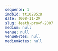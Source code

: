 ```yaml
---
sequence: 1
imdbId: tt1028528
date: 2008-11-29
slug: death-proof-2007
medium: null
venue: null
venueNotes: null
mediumNotes: null
---
```


